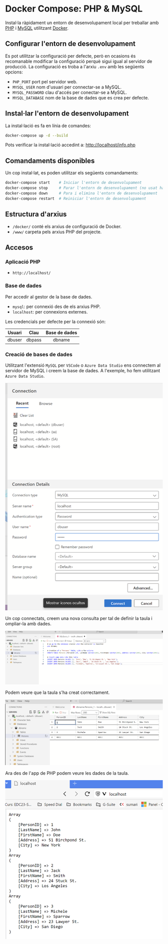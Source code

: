 # Docker Compose: PHP & MySQL

Instal·la ràpidament un entorn de desenvolupament local per treballar amb [PHP](https://www.php.net/) i [MySQL](https://www.mysql.com/) utilitzant [Docker](https://www.docker.com).

## Configurar l'entorn de desenvolupament

Es pot utilitzar la configuració per defecte, però en ocasions és recomanable modificar la configuració perquè sigui igual al servidor de producció. La configuració es troba a l'arxiu `.env` amb les següents opcions:

* `PHP_PORT` port pel servidor web.
* `MYSQL_USER` nom d'usuari per connectar-se a MySQL.
* `MYSQL_PASSWORD` clau d'accés per conectar-se a MySQL.
* `MYSQL_DATABASE` nom de la base de dades que es crea per defecte.

## Instal·lar l'entorn de desenvolupament

La instal·lació es fa en línia de comandes:

```zsh
docker-compose up -d --build
```

Pots verificar la instal·lació accedint a: [http://localhost/info.php](http://localhost/info.php)

## Comandaments disponibles

Un cop instal·lat, es poden utilitzar els següents comandaments:

```zsh
docker-compose start    # Iniciar l'entorn de desenvolupament
docker-compose stop     # Parar l'entorn de desenvolupament (no usat habitualment)
docker-compose down     # Para i elimina l'entorn de desenvolupament
docker-compose restart  # Reiniciar l'entorn de desenvolupament
```

## Estructura d'arxius

* `/docker/` conté els arxius de configuració de Docker.
* `/www/` carpeta pels arxius PHP del projecte.

## Accesos

### Aplicació PHP

* `http://localhost/`

### Base de dades

Per accedir al gestor de la base de dades.

* `mysql`: per connexió des de els arxius PHP.
* `localhost`: per connexions externes.

Les credencials per defecte per la connexió són:

| Usuari |  Clau  | Base de dades |
|:------:|:------:|:-------------:|
| dbuser | dbpass |     dbname    |

### Creació de bases de dades

Utilitzant l'extensió `MySQL` per `VSCode` o `Azure Data Studio` ens connectem al servidor de MySQL i creem la base de dades. A l'exemple, ho fem utilitzant `Azure Data Studio`.

![Connexió a MySQL](./img/pic01.png)

Un cop connectats, creem una nova consulta per tal de definir la taula i ompliar-la amb dades.

![Creació de la taula](./img/pic02.png)

Podem veure que la taula s'ha creat correctament.

![Taula creada](./img/pic03.png)

Ara des de l'app de PHP podem veure les dades de la taula.

![Dades de la taula](./img/pic04.png)
